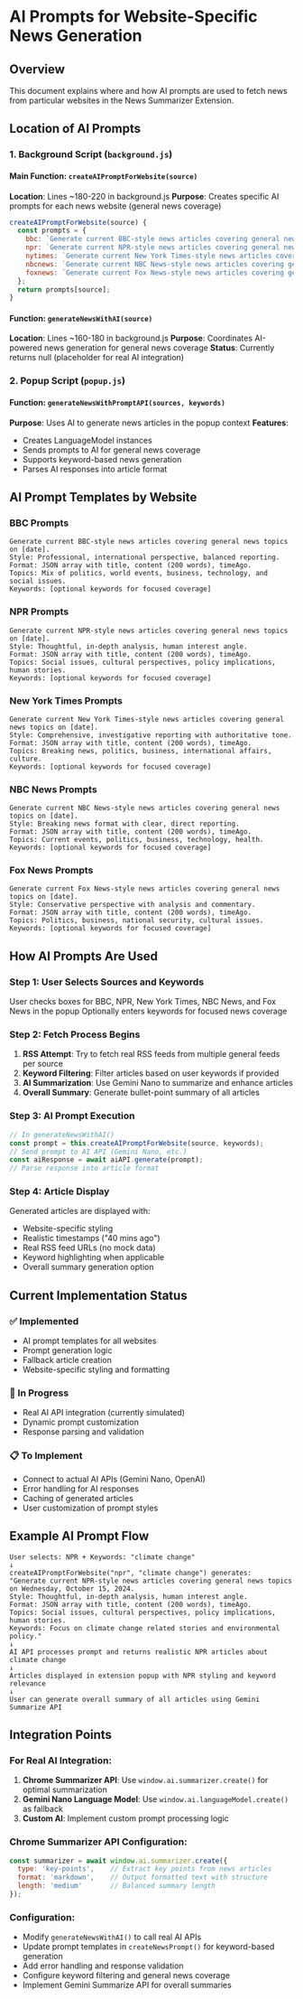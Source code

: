 # AI Prompts for Website-Specific News Generation

## Overview
This document explains where and how AI prompts are used to fetch news from particular websites in the News Summarizer Extension.

## Location of AI Prompts

### 1. Background Script (`background.js`)

#### Main Function: `createAIPromptForWebsite(source)`
**Location**: Lines ~180-220 in background.js
**Purpose**: Creates specific AI prompts for each news website (general news coverage)

```javascript
createAIPromptForWebsite(source) {
  const prompts = {
    bbc: `Generate current BBC-style news articles covering general news topics...`,
    npr: `Generate current NPR-style news articles covering general news topics...`,
    nytimes: `Generate current New York Times-style news articles covering general news topics...`,
    nbcnews: `Generate current NBC News-style news articles covering general news topics...`,
    foxnews: `Generate current Fox News-style news articles covering general news topics...`
  };
  return prompts[source];
}
```

#### Function: `generateNewsWithAI(source)`
**Location**: Lines ~160-180 in background.js
**Purpose**: Coordinates AI-powered news generation for general news coverage
**Status**: Currently returns null (placeholder for real AI integration)

### 2. Popup Script (`popup.js`)

#### Function: `generateNewsWithPromptAPI(sources, keywords)`
**Purpose**: Uses AI to generate news articles in the popup context
**Features**: 
- Creates LanguageModel instances
- Sends prompts to AI for general news coverage
- Supports keyword-based news generation
- Parses AI responses into article format

## AI Prompt Templates by Website

### BBC Prompts
```
Generate current BBC-style news articles covering general news topics on [date].
Style: Professional, international perspective, balanced reporting.
Format: JSON array with title, content (200 words), timeAgo.
Topics: Mix of politics, world events, business, technology, and social issues.
Keywords: [optional keywords for focused coverage]
```

### NPR Prompts
```
Generate current NPR-style news articles covering general news topics on [date].
Style: Thoughtful, in-depth analysis, human interest angle.
Format: JSON array with title, content (200 words), timeAgo.
Topics: Social issues, cultural perspectives, policy implications, human stories.
Keywords: [optional keywords for focused coverage]
```

### New York Times Prompts
```
Generate current New York Times-style news articles covering general news topics on [date].
Style: Comprehensive, investigative reporting with authoritative tone.
Format: JSON array with title, content (200 words), timeAgo.
Topics: Breaking news, politics, business, international affairs, culture.
Keywords: [optional keywords for focused coverage]
```

### NBC News Prompts
```
Generate current NBC News-style news articles covering general news topics on [date].
Style: Breaking news format with clear, direct reporting.
Format: JSON array with title, content (200 words), timeAgo.
Topics: Current events, politics, business, technology, health.
Keywords: [optional keywords for focused coverage]
```

### Fox News Prompts
```
Generate current Fox News-style news articles covering general news topics on [date].
Style: Conservative perspective with analysis and commentary.
Format: JSON array with title, content (200 words), timeAgo.
Topics: Politics, business, national security, cultural issues.
Keywords: [optional keywords for focused coverage]
```

## How AI Prompts Are Used

### Step 1: User Selects Sources and Keywords
User checks boxes for BBC, NPR, New York Times, NBC News, and Fox News in the popup
Optionally enters keywords for focused news coverage

### Step 2: Fetch Process Begins
1. **RSS Attempt**: Try to fetch real RSS feeds from multiple general feeds per source
2. **Keyword Filtering**: Filter articles based on user keywords if provided
3. **AI Summarization**: Use Gemini Nano to summarize and enhance articles
4. **Overall Summary**: Generate bullet-point summary of all articles

### Step 3: AI Prompt Execution
```javascript
// In generateNewsWithAI()
const prompt = this.createAIPromptForWebsite(source, keywords);
// Send prompt to AI API (Gemini Nano, etc.)
const aiResponse = await aiAPI.generate(prompt);
// Parse response into article format
```

### Step 4: Article Display
Generated articles are displayed with:
- Website-specific styling
- Realistic timestamps ("40 mins ago")
- Real RSS feed URLs (no mock data)
- Keyword highlighting when applicable
- Overall summary generation option

## Current Implementation Status

### ✅ Implemented
- AI prompt templates for all websites
- Prompt generation logic
- Fallback article creation
- Website-specific styling and formatting

### 🔄 In Progress
- Real AI API integration (currently simulated)
- Dynamic prompt customization
- Response parsing and validation

### 📋 To Implement
- Connect to actual AI APIs (Gemini Nano, OpenAI)
- Error handling for AI responses
- Caching of generated articles
- User customization of prompt styles

## Example AI Prompt Flow

```
User selects: NPR + Keywords: "climate change"
↓
createAIPromptForWebsite("npr", "climate change") generates:
"Generate current NPR-style news articles covering general news topics on Wednesday, October 15, 2024.
Style: Thoughtful, in-depth analysis, human interest angle.
Format: JSON array with title, content (200 words), timeAgo.
Topics: Social issues, cultural perspectives, policy implications, human stories.
Keywords: Focus on climate change related stories and environmental policy."
↓
AI API processes prompt and returns realistic NPR articles about climate change
↓
Articles displayed in extension popup with NPR styling and keyword relevance
↓
User can generate overall summary of all articles using Gemini Summarize API
```

## Integration Points

### For Real AI Integration:
1. **Chrome Summarizer API**: Use `window.ai.summarizer.create()` for optimal summarization
2. **Gemini Nano Language Model**: Use `window.ai.languageModel.create()` as fallback
3. **Custom AI**: Implement custom prompt processing logic

### Chrome Summarizer API Configuration:
```javascript
const summarizer = await window.ai.summarizer.create({
  type: 'key-points',    // Extract key points from news articles
  format: 'markdown',    // Output formatted text with structure
  length: 'medium'       // Balanced summary length
});
```

### Configuration:
- Modify `generateNewsWithAI()` to call real AI APIs
- Update prompt templates in `createNewsPrompt()` for keyword-based generation
- Add error handling and response validation
- Configure keyword filtering and general news coverage
- Implement Gemini Summarize API for overall summaries